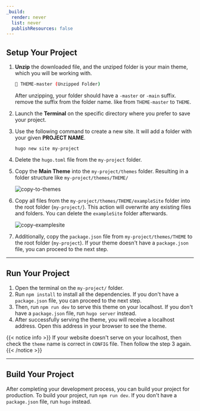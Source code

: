 ```yaml
---
_build:
  render: never
  list: never
  publishResources: false
---
```


## Setup Your Project

1. **Unzip** the downloaded file, and the unziped folder is your main theme, which you will be working with.

    ```bash
    📂 THEME-master (Unzipped Folder)
    ```

    After unzipping, your folder should have a `-master` or `-main` suffix. remove the suffix from the folder name. like from `THEME-master` to `THEME`.

1. Launch the **Terminal** on the specific directory where you prefer to save your project.

1. Use the following command to create a new site. It will add a folder with your given **PROJECT NAME**.

    ```shell
    hugo new site my-project
    ```

1. Delete the `hugo.toml` file from the `my-project` folder.

1. Copy the **Main Theme** into the `my-project/themes` folder. Resulting in a folder structure like `my-project/themes/THEME/`

    ![copy-to-themes](../images/copy-theme.png)

1. Copy all files from the `my-project/themes/THEME/exampleSite` folder into the root folder (`my-project/`). This action will overwrite any existing files and folders. You can delete the `exampleSite` folder afterwards.

    ![copy-examplesite](../images/copy-examplesite.png)

1. Additionally, copy the `package.json` file from `my-project/themes/THEME` to the root folder (`my-project`). If your theme doesn't have a `package.json` file, you can proceed to the next step.

---

## Run Your Project

1. Open the terminal on the `my-project/` folder.
1. Run `npm install` to install all the dependencies. If you don't have a `package.json` file, you can proceed to the next step.
1. Then, run `npm run dev` to serve this theme on your localhost. If you don't have a `package.json` file, run `hugo server` instead.
1. After successfully serving the theme, you will receive a localhost address. Open this address in your browser to see the theme.

{{< notice info >}}
If your website doesn't serve on your localhost, then check the `theme` name is correct in `CONFIG` file. Then follow the step 3 again.
{{< /notice >}}

---

## Build Your Project

After completing your development process, you can build your project for production. To build your project, run `npm run dev`. If you don't have a `package.json` file, run `hugo` instead.
